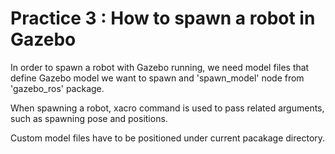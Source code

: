 # Practice 3 : How to spawn a robot in Gazebo

In order to spawn a robot with Gazebo running, we need model files that define Gazebo model we want to spawn and 'spawn_model' node from 'gazebo_ros' package.

When spawning a robot, xacro command is used to pass related arguments, such as spawning pose and positions.

Custom model files have to be positioned under current pacakage directory.
